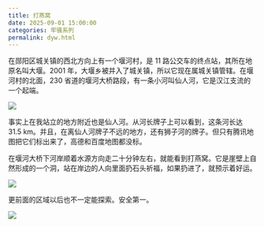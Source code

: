 ```yaml
---
title: 打燕窝
date: 2025-09-01 15:00:00
categories: 牢骚系列
permalink: dyw.html
---
```


在郧阳区城关镇的西北方向上有一个堰河村，是 11 路公交车的终点站，其所在地原名叫大堰。2001 年，大堰乡被并入了城关镇，所以它现在属城关镇管辖。在堰河村的北面，230 省道的堰河大桥路段，有一条小河叫仙人河，它是汉江支流的一个起端。

<img src="/blog/images/打燕窝地理位置.webp">

事实上在我站立的地方附近也是仙人河。从河长牌子上可以看到，这条河长达 31.5 km。并且，在离仙人河牌子不远的地方，还有狮子河的牌子。但只有腾讯地图把它们标出来了，高德和百度地图都没标。

在堰河大桥下河岸顺着水源方向走二十分钟左右，就能看到打燕窝。它是崖壁上自然形成的一个洞，站在岸边的人向里面扔石头祈福，如果扔进了，就预示着好运。

<img src="/blog/images/打燕窝.webp">

更前面的区域以后也不一定能探索。安全第一。

<img src="/blog/images/仙人河上游管控.webp">
